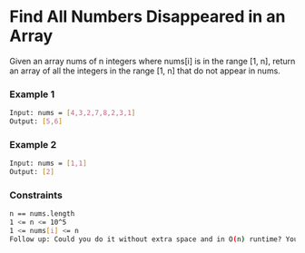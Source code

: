 # Find All Numbers Disappeared in an Array

Given an array nums of n integers where nums[i] is in the range [1, n], return an array of all the integers in the range [1, n] that do not appear in nums.

### Example 1
```sh
Input: nums = [4,3,2,7,8,2,3,1]
Output: [5,6]
```

### Example 2
```sh
Input: nums = [1,1]
Output: [2]
```

### Constraints
```sh
n == nums.length
1 <= n <= 10^5
1 <= nums[i] <= n
Follow up: Could you do it without extra space and in O(n) runtime? You may assume the returned list does not count as extra space.
```
